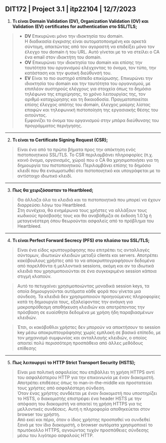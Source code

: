 ## DIT172 | Project 3.1 | itp22104 | 12/7/2023

1. **Τι είναι Domain Validation (DV), Organization Validation (OV) και Validation (EV) certificates for authentication στο SSL/TLS;**

> - **DV** Επικυρώνει μόνο την ιδιοκτησία του domain.  
Η διαδικασία έγκρισης είναι αυτοματοποιημένη και αρκετά σύντομη, απαιτώντας από τον αγοραστή να επιδείξει μόνο τον έλεγχο του domain ή του URL.  Αυτό γίνεται με το να στείλει ο CA ένα email στον ιδιοκτήτη του domain.
> - **OV** Επικυρώνει την ιδιοκτησία του domain και επίσης την ταυτότητα του οργανισμού ελέγχοντας το όνομα, τον τύπο, την κατάσταση και την φυσική διεύθυνσή του.
> - **EV** Είναι το πιο αυστηρό επίπεδο επικύρωσης. Επικυρώνει την ιδιοκτησία του domain και την ταυτότητα του οργανισμού, με επιπλέον αυστηρούς ελέγχους για στοιχεία όπως το δημόσιο τηλέφωνο της επιχείρησης, το χρόνο λειτουργίας της, τον αριθμό καταχώρησης και τη δικαιοδοσία. Πραγματοποιείται επίσης έλεγχος απάτης του domain, έλεγχος μαύρης λίστας επαφών και τηλεφωνική πιστοποίηση της εργασιακής θέσης του αιτούντος.  
Εμφανίζει το όνομα του οργανισμού στην μπάρα διεύθυνσης του προγράμματος περιήγησης.

---

2. **Τι είναι το Certificate Signing Request (CSR);**

> Είναι ένα από τα πρώτα βήματα προς την απόκτηση ενός πιστοποιητικού SSL/TLS. Το CSR περιλαμβάνει πληροφορίες (π.χ. κοινό όνομα, οργανισμός, χώρα) που ο CA θα χρησιμοποιήσει για τη δημιουργία του πιστοποιητικού. Περιλαμβάνει επίσης το δημόσιο κλειδί που θα ενσωματωθεί στο πιστοποιητικό και υπογράφεται με το αντίστοιχο ιδιωτικό κλειδί.
---

3. **Πως θα χειριζόσασταν το Heartbleed;**

> Θα άλλαζα όλα τα κλειδιά και τα πιστοποιητικά που μπορεί να έχουν διαρρεύσει λόγω του Heartbleed.  
Στη συνέχεια, θα ενημέρωνα τους χρήστες να αλλάξουν τους κωδικούς πρόσβασής τους και θα αναβάθμιζα σε έκδοση 1.0.1g ή μεταγενέστερη όπου θεωρούνται ασφαλείς από το πρόβλημα του Heartbleed.

---

4. **Τι είναι Perfect Forward Secrecy (PFS) στο πλαίσιο του SSL/TLS;**

> Είναι ένα είδος κρυπτογράφησης που επιτρέπει τις ανταλλαγές σύντομων, ιδιωτικών κλειδιών μεταξύ clients και servers. Αποτρέπει κακόβουλους χρήστες από το να αποκρυπτογραφήσουν δεδομένα από παρελθόντα ή μελλοντικά sessions, ακόμη και αν τα ιδιωτικά κλειδιά που χρησιμοποιούνται σε ένα συγκεκριμένο session κάποια στιγμή κλαπούν.

> Αυτό το πετυχαίνει χρησιμοποιώντας μοναδικά session keys, τα οποία δημιουργούνται αυτόματα κάθε φορά που γίνεται μια σύνδεση. Τα κλειδιά δεν χρησιμοποιούν προηγούμενες πληροφορίες κατά τη δημιουργία τους, εξαλείφοντας την ανάγκη για μακροπρόθεσμη αποθήκευση κλειδιών και αποτρέποντας την πρόσβαση σε ευαίσθητα δεδομένα με χρήση ήδη παραβιασμένων κλειδιών.

> Έτσι, οι κακόβοθλοι χρήστες δεν μπορούν να αποκτήσουν το session key μέσω αποκρυπτογράφησης χωρίς εμπλοκή σε βασικό επίπεδο, με τον μηχανισμό συμφωνίας και ανταλλαγής κλειδιών, ο οποίος απαιτεί πολύ περισσότερη προσπάθεια από άλλες μεθόδους επίθεσης

---

5. **Πως λειτουργεί το HTTP Strict Transport Security (HSTS);**
> Είναι μια πολιτική ασφαλείας που επιβάλλει τη χρήση HTTPS αντί του ασφαλέστερου HTTP για την επικοινωνία με έναν διακομιστή. Αποτρέπει επιθέσεις όπως το man-in-the-middle και προστατεύει τους χρήστες από ασφαλέστερη σύνδεση.  
Όταν ένας χρήστης συνδέεται με έναν διακομιστή που υποστηρίζει το HSTS, ο διακομιστής επιστρέφει ένα header HSTS με την απόφαση του διακομιστή να απαιτεί τη χρήση HTTPS για τις μελλοντικές συνδέσεις. Αυτή η πληροφορία αποθηκεύεται στον browser του χρήστη.  
Από εκεί και πέρα, όταν ο ίδιος χρήστης προσπαθεί να συνδεθεί ξανά με τον ίδιο διακομιστή, ο browser αυτόματα χρησιμοποιεί το πρωτόκολλο HTTPS, αγνοώντας τυχόν προσπάθειες σύνδεσης μέσω του λιγότερο ασφαλούς HTTP.